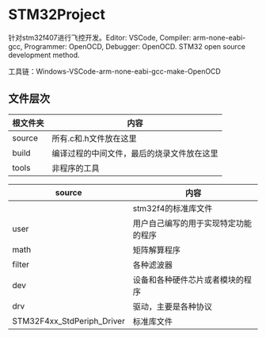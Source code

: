 # STM32Project
针对stm32f407进行飞控开发。Editor: VSCode, Compiler: arm-none-eabi-gcc, Programmer: OpenOCD, Debugger: OpenOCD. STM32 open source development method.

工具链：Windows-VSCode-arm-none-eabi-gcc-make-OpenOCD

## 文件层次
|根文件夹|内容|
|-|-|
|source|所有.c和.h文件放在这里|
|build|编译过程的中间文件，最后的烧录文件放在这里|
|tools|非程序的工具|

|source|内容|
|-|-|
||stm32f4的标准库文件|
|user|用户自己编写的用于实现特定功能的程序|
|math|矩阵解算程序|
|filter|各种滤波器|
|dev|设备和各种硬件芯片或者模块的程序|
|drv|驱动，主要是各种协议|
|STM32F4xx_StdPeriph_Driver|标准库文件|